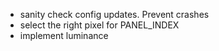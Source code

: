 * sanity check config updates. Prevent crashes
* select the right pixel for PANEL_INDEX
* implement luminance

